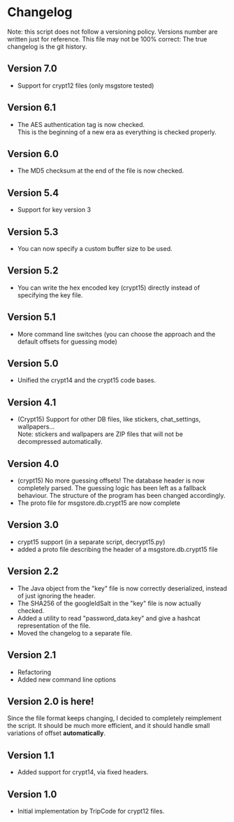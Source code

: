 # Changelog

Note: this script does not follow a versioning policy. Versions number are written just for reference.
This file may not be 100% correct: The true changelog is the git history.

## Version 7.0

- Support for crypt12 files (only msgstore tested)

## Version 6.1

- The AES authentication tag is now checked.  
  This is the beginning of a new era as everything is checked properly.

## Version 6.0

- The MD5 checksum at the end of the file is now checked.

## Version 5.4

- Support for key version 3

## Version 5.3

- You can now specify a custom buffer size to be used.

## Version 5.2

- You can write the hex encoded key (crypt15) directly instead of specifying the key file.

## Version 5.1

- More command line switches 
(you can choose the approach and the default offsets for guessing mode)

## Version 5.0

- Unified the crypt14 and the crypt15 code bases.

## Version 4.1

- (Crypt15) Support for other DB files, like stickers, chat_settings, wallpapers...  
Note: stickers and wallpapers are ZIP files that will not be decompressed automatically.

## Version 4.0
- (crypt15) No more guessing offsets! The database header is now completely parsed.
  The guessing logic has been left as a fallback behaviour.
  The structure of the program has been changed accordingly.
- The proto file for msgstore.db.crypt15 are now complete

## Version 3.0
- crypt15 support (in a separate script, decrypt15.py)
- added a proto file describing the header of a msgstore.db.crypt15 file

## Version 2.2
- The Java object from the "key" file is now correctly deserialized, instead of just ignoring the header.
- The SHA256 of the googleIdSalt in the "key" file is now actually checked.
- Added a utility to read "password_data.key" and give a hashcat representation of the file.
- Moved the changelog to a separate file.

## Version 2.1
- Refactoring
- Added new command line options

## Version 2.0 is here!
Since the file format keeps changing, I decided to completely reimplement the script.
It should be much more efficient, and it should handle small variations of offset **automatically**.

## Version 1.1
- Added support for crypt14, via fixed headers.

## Version 1.0
- Initial implementation by TripCode for crypt12 files.